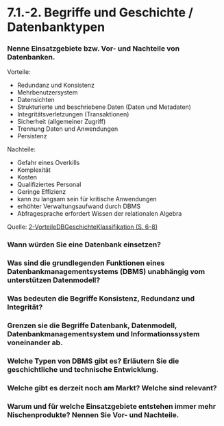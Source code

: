 # 7.1.-2. Begriffe und Geschichte / Datenbanktypen

### Nenne Einsatzgebiete bzw. Vor- und Nachteile von Datenbanken.

Vorteile:

- Redundanz und Konsistenz
- Mehrbenutzersystem
- Datensichten
- Strukturierte und beschriebene Daten (Daten und Metadaten)
- Integritätsverletzungen (Transaktionen)
- Sicherheit (allgemeiner Zugriff)
- Trennung Daten und Anwendungen
- Persistenz

Nachteile:

- Gefahr eines Overkills
- Komplexität
- Kosten
- Qualifiziertes Personal
- Geringe Effizienz
- kann zu langsam sein für kritische Anwendungen
- erhöhter Verwaltungsaufwand durch DBMS
- Abfragesprache erfordert Wissen der relationalen Algebra

Quelle: [2-VorteileDBGeschichteKlassifikation (S. 6-8)](../archiv/insy-game/jahrgang3/2-VorteileDBGeschichteKlassifikation.pdf)

### Wann würden Sie eine Datenbank einsetzen?



### Was sind die grundlegenden Funktionen eines Datenbankmanagementsystems (DBMS) unabhängig vom unterstützen Datenmodell?



### Was bedeuten die Begriffe Konsistenz, Redundanz und Integrität?



### Grenzen sie die Begriffe Datenbank, Datenmodell, Datenbankmanagementsystem und Informationssystem voneinander ab.



### Welche Typen von DBMS gibt es? Erläutern Sie die geschichtliche und technische Entwicklung.



### Welche gibt es derzeit noch am Markt? Welche sind relevant?



### Warum und für welche Einsatzgebiete entstehen immer mehr Nischenprodukte? Nennen Sie Vor- und Nachteile. 
